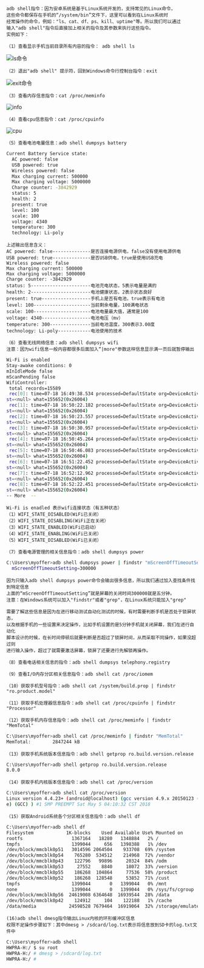     adb shell指令：因为安卓系统是基于Linux系统开发的，支持常见的Linux命令，
    这些命令都保存在手机的“/system/bin”文件下，这里可以看到在Linux系统时
    经常操作的命令，例如："ls、cat、df、ps、kill、uptime"等。所以我们可以通过
    输入"adb shell"指令后直接加上相关的指令及其参数来执行这些指令。
    实例如下：
    
    （1）查看显示手机当前目录所有内容的指令： adb shell ls
    
![ls命令](../picture/ls.png)

    （2）退出"adb shell" 提示符，回到Windows命令行控制台指令：exit
    
![exit命令](../picture/exit.png)

    （3）查看内存信息指令：cat /proc/meminfo
    
![info](../picture/info.png)

    （4）查看cpu信息指令：cat /proc/cpuinfo
    
![cpu](../picture/cpu.png)

    （5）查看电池电量信息：adb shell dumpsys battery
    
```sh
Current Battery Service state:
  AC powered: false
  USB powered: true
  Wireless powered: false
  Max charging current: 500000
  Max charging voltage: 5000000
  Charge counter: -3842929
  status: 5
  health: 2
  present: true
  level: 100
  scale: 100
  voltage: 4340
  temperature: 300
  technology: Li-poly
```

    上述输出信息含义：
    AC powered: false--------------是否连接电源供电，false没有使用电源供电
    USB powered: true--------------是否USB供电，true是使用USB充电
    Wireless powered: false
    Max charging current: 500000
    Max charging voltage: 5000000
    Charge counter: -3842929
    status: 5----------------------电池充电状态，5表示电量是满的
    health: 2----------------------电池健康状态，2表示状态良好
    present: true------------------手机上是否有电池，true表示有电池
    level: 100---------------------当前剩余电量，100满电状态
    scale: 100---------------------电池电量最大值，通常是100
    voltage: 4340------------------电池电压（mv）
    temperature: 300---------------当前电池温度，300表示3.00度
    technology: Li-poly------------电池使用的技术
    
    （6）查看无线网络信息：adb shell dumpsys wifi
    注意：因为wifi信息一般内容都很多后面加入“|more"参数这样信息显示满一页后就暂停输出
    
```sh
Wi-Fi is enabled
Stay-awake conditions: 0
mInIdleMode false
mScanPending false
WifiController:
 total records=15589
 rec[0]: time=07-18 16:49:38.534 processed=DefaultState org=DeviceActiveState de
st=<null> what=155652(0x26004)
 rec[1]: time=07-18 16:50:22.182 processed=DefaultState org=DeviceActiveState de
st=<null> what=155652(0x26004)
 rec[2]: time=07-18 16:50:23.557 processed=DefaultState org=DeviceActiveState de
st=<null> what=155652(0x26004)
 rec[3]: time=07-18 16:50:30.957 processed=DefaultState org=DeviceActiveState de
st=<null> what=155652(0x26004)
 rec[4]: time=07-18 16:50:45.264 processed=DefaultState org=DeviceActiveState de
st=<null> what=155652(0x26004)
 rec[5]: time=07-18 16:50:46.083 processed=DefaultState org=DeviceActiveState de
st=<null> what=155652(0x26004)
 rec[6]: time=07-18 16:51:22.452 processed=DefaultState org=DeviceActiveState de
st=<null> what=155652(0x26004)
 rec[7]: time=07-18 16:52:12.962 processed=DefaultState org=DeviceActiveState de
st=<null> what=155652(0x26004)
 rec[8]: time=07-18 16:52:22.451 processed=DefaultState org=DeviceActiveState de
st=<null> what=155652(0x26004)
-- More  --
```

    Wi-Fi is enadled 表示wifi连接状态（有五种状态）
    （1）WIFI_STATE_DISABLED(WiFi已关闭）
    （2）WIFI_STATE_DISABLING(WiFi正在关闭）
    （3）WIFI_STATE_ENABLED(WiFi已启动）
    （4）WIFI_STATE_ENABLING(WiFi已关闭）
    （5）WIFI_STATE_DISABLED(WiFi已关闭）
    
    （7）查看电源管理的相关信息指令：adb shell dumpsys power
        
```sh
C:\Users\myoffer>adb shell dumpsys power | findstr "mScreenOffTimeoutSetting"
  mScreenOffTimeoutSetting=300000
```

    因为只输入adb shell dumpsys power命令会输出很多信息，所以我们通过加入查找条件找到特定信息
    上面的“mScreenOffTimeoutSetting”就是屏幕的关闭时间300000就是五分钟。
    注意：在Windows系统可以加入"findstr"或者"grep"，在Linux系统只能加入"grep"
    
    需要了解这些信息是因为在进行移动测试自动化测试的时候，有时需要判断手机是否处于锁屏状态，
    以及根据手机的一些设置来决定操作，比如手机设置的是5分钟手机就关闭屏幕，我们在进行自动化
    脚本设计的时候，在长时间停顿后就要判断是否超过了锁屏时间，从而采取不同操作，如果没超过则
    进行输入操作，超过了就需要激活屏幕，锁屏了还要进行先解锁再操作。
    
    （8）查看电话相关信息的指令：adb shell dumpsys telephony.registry
    
    （9）查看I/O内存分区相关信息指令：adb shell cat /proc/iomem
    
    （10）获取手机型号指令：adb shell cat /system/build.prop | findstr "ro.product.model"
    
    （11）获取手机处理器信息指令：adb shell cat /proc/cpuinfo | findstr "Processor"
    
    （12）获取手机内存信息指令：adb shell cat /proc/meminfo | findstr "MemTotal"
    
```sh
C:\Users\myoffer>adb shell cat /proc/meminfo | findstr "MemTotal"
MemTotal:        2847244 kB
```

    （13）获取手机系统版本信息指令：adb shell getprop ro.build.version.release
    
 ```sh
 C:\Users\myoffer>adb shell getprop ro.build.version.release
 8.0.0
 ```
    

    （14）获取手机内核版本信息指令：adb shell cat /proc/version
    
  ```sh
  C:\Users\myoffer>adb shell cat /proc/version
  Linux version 4.4.23+ (android@localhost) (gcc version 4.9.x 20150123 (prereleas
  e) (GCC) ) #1 SMP PREEMPT Sat May 5 04:10:32 CST 2018
  ```
  
    （15）获取Android系统各个分区相关信息指令：adb shell df
    
  ```sh
  C:\Users\myoffer>adb shell df
Filesystem            1K-blocks    Used Available Use% Mounted on
rootfs                  1367164   18280   1348884   2% /
tmpfs                   1399044     656   1398388   1% /dev
/dev/block/mmcblk0p51   3014596 2064504    933708  69% /system
/dev/block/mmcblk0p54    765280  534512    214968  72% /vendor
/dev/block/mmcblk0p43    122796   99896     20324  84% /odm
/dev/block/mmcblk0p53     27552    8840     18072  33% /version
/dev/block/mmcblk0p55    186268  104864     77536  58% /product
/dev/block/mmcblk0p52    186268  128548     53852  71% /cust
tmpfs                   1399044       0   1399044   0% /mnt
none                    1399044       0   1399044   0% /sys/fs/cgroup
/dev/block/mmcblk0p56  24619008 6364648  16939544  28% /data
/dev/block/mmcblk0p42    124912     104    122188   1% /cache
/data/media            24598528 7679464  16919064  32% /storage/emulated
  ```

    (16)adb shell dmesg指令输出Linux内核的环形缓冲区信息
    权限不足操作步骤如下：其中dmesg > /sdcard/log.txt表示将信息放到SD卡的log.txt文件中
    
```sh
C:\Users\myoffer>adb shell
HWPRA-H:/ $ su root
HWPRA-H:/ # dmesg > /sdcard/log.txt
HWPRA-H:/ #
```
      
  
  


    
    
    
    
    
